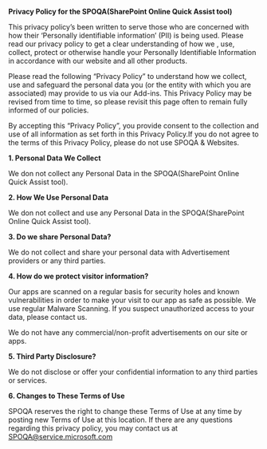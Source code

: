 **Privacy Policy for the SPOQA(SharePoint Online Quick Assist tool)**

This privacy policy’s been written to serve those who are concerned with how their ‘Personally identifiable information’ (PII) is being used. Please read our privacy policy to get a clear understanding of how we , use, collect, protect or otherwise handle your Personally Identifiable Information in accordance with our website and all other products.

Please read the following “Privacy Policy” to understand how we collect, use and safeguard the personal data you (or the entity with which you are associated) may provide to us via our Add-ins. This Privacy Policy may be revised from time to time, so please revisit this page often to remain fully informed of our policies.

By accepting this “Privacy Policy”, you provide consent to the collection and use of all information as set forth in this Privacy Policy.If you do not agree to the terms of this Privacy Policy, please do not use SPOQA & Websites.
 
 
**1. Personal Data We Collect**

We don not collect any Personal Data in the SPOQA(SharePoint Online Quick Assist tool).

 

**2. How We Use Personal Data**

We don not collect and use any Personal Data in the SPOQA(SharePoint Online Quick Assist tool).



**3. Do we share Personal Data?**

We do not collect and share your personal data with Advertisement providers or any third parties.



**4. How do we protect visitor information?**

Our apps are scanned on a regular basis for security holes and known vulnerabilities in order to make your visit to our app as safe as possible. We use regular Malware Scanning. If you suspect unauthorized access to your data, please contact us.

We do not have any commercial/non-profit advertisements on our site or apps.



**5. Third Party Disclosure?**

We do not disclose or offer your confidential information to any third parties or services.



**6. Changes to These Terms of Use**

SPOQA reserves the right to change these Terms of Use at any time by posting new Terms of Use at this location. If there are any questions regarding this privacy policy, you may contact us at SPOQA@service.microsoft.com


